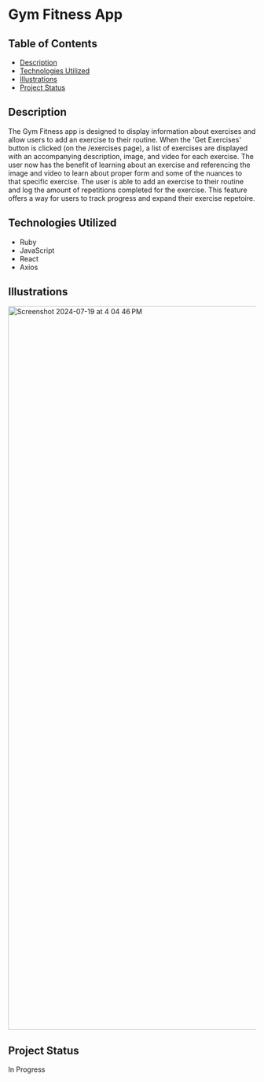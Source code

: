 # Gym Fitness App
## Table of Contents
* [Description](#Description)
* [Technologies Utilized](#technologies-Utilized)
* [Illustrations](#Illustrations)
* [Project Status](#Project-Status)

## Description
The Gym Fitness app is designed to display information about exercises and allow users to add an exercise to their routine. When the 'Get Exercises' button is clicked (on the /exercises page), a list of exercises are displayed with an accompanying description, image, and video for each exercise. The user now has the benefit of learning about an exercise and referencing the image and video to learn about proper form and some of the nuances to that specific exercise. The user is able to add an exercise to their routine and log the amount of repetitions completed for the exercise. This feature offers a way for users to track progress and expand their exercise repetoire.

## Technologies Utilized
* Ruby
* JavaScript
* React
* Axios

## Illustrations
<img width="1470" alt="Screenshot 2024-07-19 at 4 04 46 PM" src="https://github.com/user-attachments/assets/20eb4aa0-068b-4445-a140-c7727e6d076b">

## Project Status   
In Progress









    

